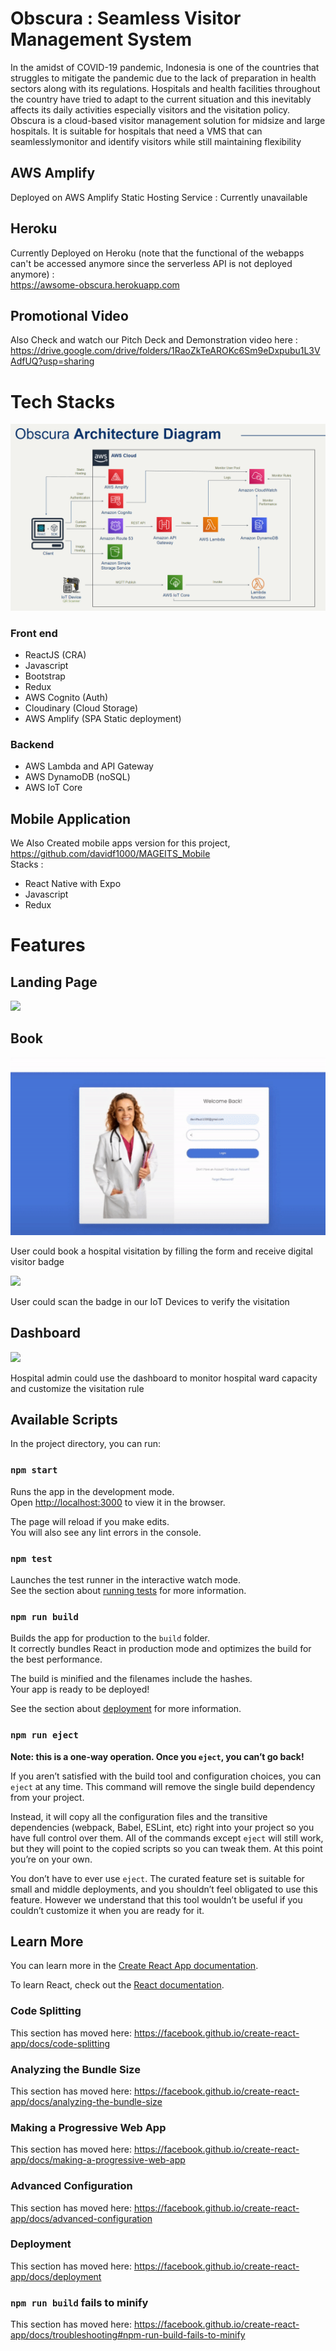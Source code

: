 # Obscura : Seamless Visitor Management System

In the amidst of COVID-19 pandemic, Indonesia is one of the countries that struggles to mitigate the pandemic due to the lack of preparation in health sectors along with its regulations. Hospitals and health facilities throughout the country have tried to adapt to the current situation and this inevitably affects its daily activities especially visitors and the visitation policy.
Obscura is a cloud-based visitor management solution for midsize and large hospitals. It is suitable for hospitals that need a VMS that can seamlesslymonitor and identify visitors while still maintaining flexibility

## AWS Amplify

Deployed on AWS Amplify Static Hosting Service : Currently unavailable

## Heroku

Currently Deployed on Heroku (note that the functional of the webapps can't be accessed anymore since the serverless API is not deployed anymore) :
<br />
https://awsome-obscura.herokuapp.com

## Promotional Video

Also Check and watch our Pitch Deck and Demonstration video here :
https://drive.google.com/drive/folders/1RaoZkTeAROKc6Sm9eDxpubu1L3VAdfUQ?usp=sharing

# Tech Stacks

![](https://github.com/davidf1000/AWSome-buildonindonesia/blob/master/docs/architecture.png)

### Front end

- ReactJS (CRA)
- Javascript
- Bootstrap
- Redux
- AWS Cognito (Auth)
- Cloudinary (Cloud Storage)
- AWS Amplify (SPA Static deployment)

### Backend

- AWS Lambda and API Gateway
- AWS DynamoDB (noSQL)
- AWS IoT Core

## Mobile Application

We Also Created mobile apps version for this project,
https://github.com/davidf1000/MAGEITS_Mobile
<br/>
Stacks :

- React Native with Expo
- Javascript
- Redux

# Features

## Landing Page

![](https://github.com/davidf1000/AWSome-buildonindonesia/blob/master/docs/landing.gif)

## Book

![](https://github.com/davidf1000/AWSome-buildonindonesia/blob/master/docs/book.gif)

User could book a hospital visitation by filling the form and receive digital visitor badge

![](https://github.com/davidf1000/AWSome-buildonindonesia/blob/master/docs/iotdevice.gif)

User could scan the badge in our IoT Devices to verify the visitation

## Dashboard

![](https://github.com/davidf1000/AWSome-buildonindonesia/blob/master/docs/dashboard.gif)

Hospital admin could use the dashboard to monitor hospital ward capacity and customize the visitation rule

## Available Scripts

In the project directory, you can run:

### `npm start`

Runs the app in the development mode.<br />
Open [http://localhost:3000](http://localhost:3000) to view it in the browser.

The page will reload if you make edits.<br />
You will also see any lint errors in the console.

### `npm test`

Launches the test runner in the interactive watch mode.<br />
See the section about [running tests](https://facebook.github.io/create-react-app/docs/running-tests) for more information.

### `npm run build`

Builds the app for production to the `build` folder.<br />
It correctly bundles React in production mode and optimizes the build for the best performance.

The build is minified and the filenames include the hashes.<br />
Your app is ready to be deployed!

See the section about [deployment](https://facebook.github.io/create-react-app/docs/deployment) for more information.

### `npm run eject`

**Note: this is a one-way operation. Once you `eject`, you can’t go back!**

If you aren’t satisfied with the build tool and configuration choices, you can `eject` at any time. This command will remove the single build dependency from your project.

Instead, it will copy all the configuration files and the transitive dependencies (webpack, Babel, ESLint, etc) right into your project so you have full control over them. All of the commands except `eject` will still work, but they will point to the copied scripts so you can tweak them. At this point you’re on your own.

You don’t have to ever use `eject`. The curated feature set is suitable for small and middle deployments, and you shouldn’t feel obligated to use this feature. However we understand that this tool wouldn’t be useful if you couldn’t customize it when you are ready for it.

## Learn More

You can learn more in the [Create React App documentation](https://facebook.github.io/create-react-app/docs/getting-started).

To learn React, check out the [React documentation](https://reactjs.org/).

### Code Splitting

This section has moved here: https://facebook.github.io/create-react-app/docs/code-splitting

### Analyzing the Bundle Size

This section has moved here: https://facebook.github.io/create-react-app/docs/analyzing-the-bundle-size

### Making a Progressive Web App

This section has moved here: https://facebook.github.io/create-react-app/docs/making-a-progressive-web-app

### Advanced Configuration

This section has moved here: https://facebook.github.io/create-react-app/docs/advanced-configuration

### Deployment

This section has moved here: https://facebook.github.io/create-react-app/docs/deployment

### `npm run build` fails to minify

This section has moved here: https://facebook.github.io/create-react-app/docs/troubleshooting#npm-run-build-fails-to-minify

